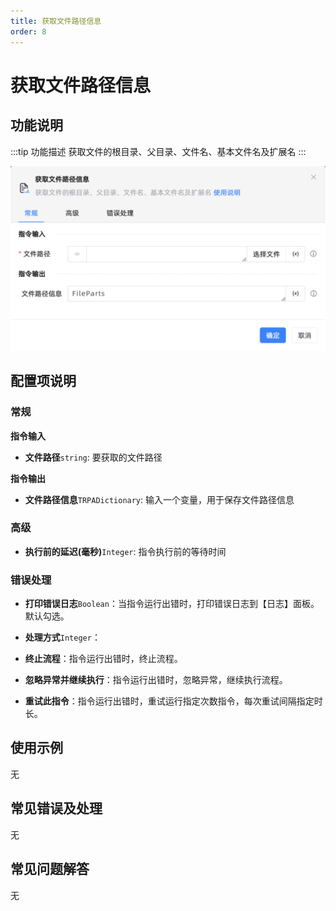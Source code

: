 ```yaml
---
title: 获取文件路径信息
order: 8
---
```


# 获取文件路径信息

## 功能说明

:::tip 功能描述
获取文件的根目录、父目录、文件名、基本文件名及扩展名
:::

![获取文件路径信息](../../../assets/获取文件路径信息_command.png)

## 配置项说明

### 常规

**指令输入**

- **文件路径**`string`: 要获取的文件路径


**指令输出**

- **文件路径信息**`TRPADictionary`: 输入一个变量，用于保存文件路径信息

### 高级

- **执行前的延迟(毫秒)**`Integer`: 指令执行前的等待时间

### 错误处理

- **打印错误日志**`Boolean`：当指令运行出错时，打印错误日志到【日志】面板。默认勾选。

- **处理方式**`Integer`：

 - **终止流程**：指令运行出错时，终止流程。

 - **忽略异常并继续执行**：指令运行出错时，忽略异常，继续执行流程。

 - **重试此指令**：指令运行出错时，重试运行指定次数指令，每次重试间隔指定时长。

## 使用示例
无

## 常见错误及处理

无

## 常见问题解答

无


